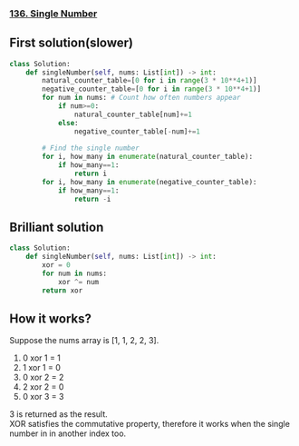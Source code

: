 ### [136. Single Number](https://leetcode.com/problems/single-number/)

## First solution(slower)
~~~python
class Solution:
    def singleNumber(self, nums: List[int]) -> int:
        natural_counter_table=[0 for i in range(3 * 10**4+1)]
        negative_counter_table=[0 for i in range(3 * 10**4+1)]
        for num in nums: # Count how often numbers appear
            if num>=0:
                natural_counter_table[num]+=1
            else:
                negative_counter_table[-num]+=1
        
        # Find the single number
        for i, how_many in enumerate(natural_counter_table):
            if how_many==1:
                return i
        for i, how_many in enumerate(negative_counter_table):
            if how_many==1:
                return -i
~~~

## Brilliant solution
~~~python
class Solution:
    def singleNumber(self, nums: List[int]) -> int:
        xor = 0
        for num in nums:
            xor ^= num    
        return xor
~~~
## How it works?
Suppose the nums array is [1, 1, 2, 2, 3]. 
1. 0 xor 1 = 1
2. 1 xor 1 = 0
3. 0 xor 2 = 2
4. 2 xor 2 = 0
5. 0 xor 3 = 3

3 is returned as the result.<br>
XOR satisfies the commutative property, therefore it works when the single number in in another index too.
